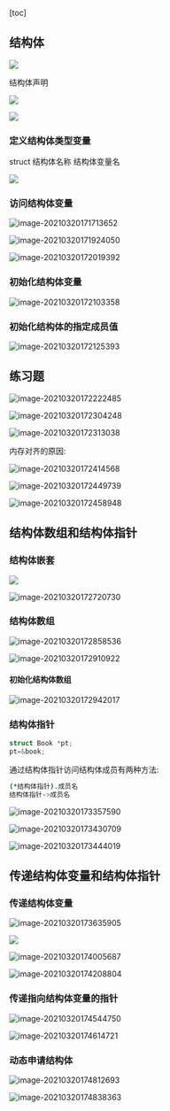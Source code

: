 [toc]

## 结构体

![](imgs/image-20210320171351387.png)

结构体声明

![](imgs/image-20210320171428582.png)

![](imgs/image-20210320171319730.png)

### 定义结构体类型变量

struct 结构体名称 结构体变量名

![](imgs/image-20210320171945929.png)

### 访问结构体变量

![image-20210320171713652](imgs/image-20210320171713652.png)

![image-20210320171924050](imgs/image-20210320171924050.png)

![image-20210320172019392](imgs/image-20210320172019392.png)

### 初始化结构体变量

![image-20210320172103358](imgs/image-20210320172103358.png)

### 初始化结构体的指定成员值

![image-20210320172125393](imgs/image-20210320172125393.png)



## 练习题

![image-20210320172222485](imgs/image-20210320172222485.png)

![image-20210320172304248](imgs/image-20210320172304248.png)

![image-20210320172313038](imgs/image-20210320172313038.png)

内存对齐的原因:

![image-20210320172414568](imgs/image-20210320172414568.png)

![image-20210320172449739](imgs/image-20210320172449739.png)

![image-20210320172458948](imgs/image-20210320172458948.png)

## 结构体数组和结构体指针

### 结构体嵌套

![](imgs/image-20210320172624509.png)

![image-20210320172720730](imgs/image-20210320172720730.png)

### 结构体数组

![image-20210320172858536](imgs/image-20210320172858536.png)

![image-20210320172910922](imgs/image-20210320172910922.png)

#### 初始化结构体数组

![image-20210320172942017](imgs/image-20210320172942017.png)

### 结构体指针
```c
struct Book *pt;
pt=&book;
```

通过结构体指针访问结构体成员有两种方法:
```sh
(*结构体指针).成员名
结构体指针->成员名
```

![image-20210320173357590](imgs/image-20210320173357590.png)

![image-20210320173430709](imgs/image-20210320173430709.png)

![image-20210320173444019](imgs/image-20210320173444019.png)

## 传递结构体变量和结构体指针

### 传递结构体变量

![image-20210320173635905](imgs/image-20210320173635905.png)

![](imgs/image-20210320173737030.png)

![image-20210320174005687](imgs/image-20210320174005687.png)

![image-20210320174208804](imgs/image-20210320174208804.png)

### 传递指向结构体变量的指针

![image-20210320174544750](imgs/image-20210320174544750.png)

![image-20210320174614721](imgs/image-20210320174614721.png)

### 动态申请结构体

![image-20210320174812693](imgs/image-20210320174812693.png)

![image-20210320174838363](imgs/image-20210320174838363.png)
